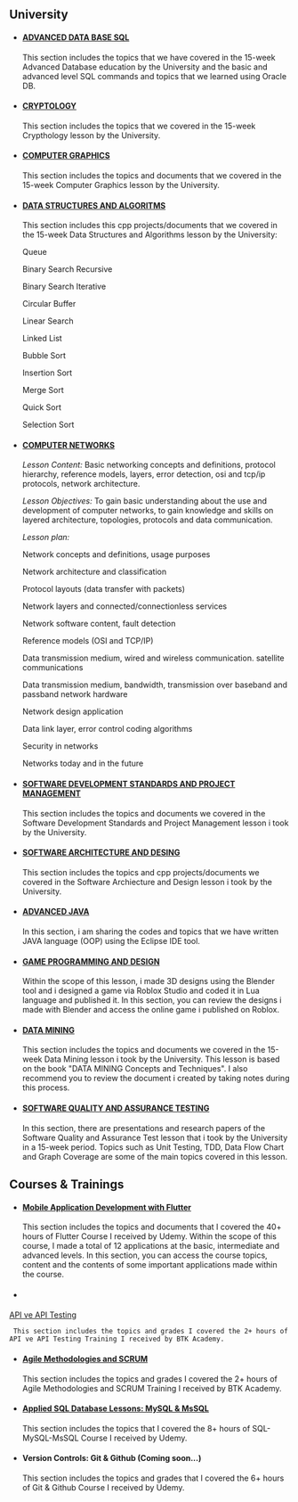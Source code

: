 ## University

* #### <a href="https://github.com/omermustekiin/University_and_Courses/tree/main/Advanced_Data_Base_SQL"> ADVANCED DATA BASE SQL </a>

     This section includes the topics that we have covered in the 15-week Advanced Database education by the University and the basic and advanced level SQL commands and topics that we learned using Oracle DB.


* #### <a href="https://github.com/omermustekiin/University_and_Courses/tree/main/Cryptology"> CRYPTOLOGY </a>

     This section includes the topics that we covered in the 15-week Crypthology lesson by the University.


* #### <a href="https://github.com/omermustekiin/University_and_Courses/tree/main/Computer_Graphics"> COMPUTER GRAPHICS </a>

     This section includes the topics and documents that we covered in the 15-week Computer Graphics lesson by the University.
     
     
* #### <a href="https://github.com/omermustekiin/University_and_Courses/tree/main/Data Structures and Algorithms"> DATA STRUCTURES AND ALGORITMS </a>

     This section includes this cpp projects/documents that we covered in the 15-week Data Structures and Algorithms lesson by the University:
     
     Queue
     
     Binary Search Recursive
     
     Binary Search Iterative
     
     Circular Buffer
     
     Linear Search
     
     Linked List
         
     Bubble Sort
     
     Insertion Sort
     
     Merge Sort
     
     Quick Sort
     
     Selection Sort
     
 

* #### <a href="https://github.com/omermustekiin/University_and_Courses/tree/main/Computer_Networks">  COMPUTER NETWORKS </a>

     *Lesson Content:* Basic networking concepts and definitions, protocol hierarchy, reference models, layers, error detection, osi and tcp/ip protocols, network architecture.
  
     *Lesson Objectives:* To gain basic understanding about the use and development of computer networks, to gain knowledge and skills on layered architecture, topologies, protocols and data communication.
  
     *Lesson plan:*
     
     Network concepts and definitions, usage purposes
     
     Network architecture and classification
     
     Protocol layouts (data transfer with packets)
     
     Network layers and connected/connectionless services
     
     Network software content, fault detection
     
     Reference models (OSI and TCP/IP)
     
     Data transmission medium, wired and wireless communication. satellite communications
     
     Data transmission medium, bandwidth, transmission over baseband and passband network hardware
     
     Network design application
     
     Data link layer, error control coding algorithms
     
     Security in networks
     
     Networks today and in the future
     

 
* #### <a href="https://github.com/omermustekiin/University_and_Courses/tree/main/Software_Development_Standards_and_Project_Management"> SOFTWARE DEVELOPMENT STANDARDS AND PROJECT MANAGEMENT  </a>

     This section includes the topics and documents we covered in the Software Development Standards and Project Management lesson i took by the University.


* #### <a href="https://github.com/omermustekiin/University_and_Courses/tree/main/Software_Architechture_and_Design">  SOFTWARE ARCHITECTURE AND DESING </a>

     This section includes the topics and cpp projects/documents we covered in the Software Archiecture and Design lesson i took by the University.


* #### <a href="https://github.com/omermustekiin/University_and_Courses/tree/main/AdvancedJava"> ADVANCED JAVA </a>

     In this section, i am sharing the codes and topics that we have written JAVA language (OOP) using the Eclipse IDE tool.


* #### <a href="https://github.com/omermustekiin/University_and_Courses/tree/main/Game_Programming_and_Design"> GAME PROGRAMMING AND DESIGN  </a>

     Within the scope of this lesson, i made 3D designs using the Blender tool and i designed a game via Roblox Studio and coded it in Lua language and published it. In this section, you can review the designs i made with Blender and access the online game i published on Roblox.


* #### <a href="https://github.com/omermustekiin/University_and_Courses/tree/main/Data_Mining"> DATA MINING </a>

     This section includes the topics and documents we covered in the 15-week Data Mining lesson i took by the University.
     This lesson is based on the book "DATA MINING Concepts and Techniques".
     I also recommend you to review the document i created by taking notes during this process.


* #### <a href="https://github.com/omermustekiin/University_and_Courses/tree/main/Software_Quality_and_Assurance_Testing"> SOFTWARE QUALITY AND ASSURANCE TESTING </a>

     In this section, there are presentations and research papers of the Software Quality and Assurance Test lesson that i took by the University in a 15-week period. Topics such as Unit Testing, TDD, Data Flow Chart and Graph Coverage are some of the main topics covered in this lesson.


## Courses & Trainings 

* #### <a href="https://github.com/omermustekiin/University_and_Courses/tree/main/Mobile%20Apllication%20Development%20with%20Flutter"> Mobile Application Development with Flutter </a> 
     This section includes the topics and documents that I covered the 40+ hours of Flutter Course I received by Udemy. Within the scope of this course, I made a total of 12 applications at the basic, intermediate and advanced levels. In this section, you can access the course topics, content and the contents of some important applications made within the course.


* #### 
<a href="https://github.com/omermustekiin/University_and_Courses/blob/main/API%20ve%20API%20Testing%20Training.pdf"> API ve API Testing </a>

     This section includes the topics and grades I covered the 2+ hours of API ve API Testing Training I received by BTK Academy.


* #### <a href="https://github.com/omermustekiin/University_and_Courses/blob/main/Agile%20Methodologies%20and%20SCRUM%20Training.pdf">  Agile Methodologies and SCRUM </a>
     This section includes the topics and grades I covered the 2+ hours of Agile Methodologies and SCRUM Training I received by BTK Academy.
     
     
* #### <a href="https://github.com/omermustekiin/University_and_Courses/blob/main/SQL-MySQL-MsSQL%20Course.pdf">  Applied SQL Database Lessons: MySQL & MsSQL </a>
     This section includes the topics that I covered the 8+ hours of SQL-MySQL-MsSQL Course I received by Udemy.
     
     
* #### Version Controls: Git & Github (Coming soon...)
     This section includes the topics and grades that I covered the 6+ hours of Git & Github Course I received by Udemy.
    
    
    
    
    
    
    
    
    
    
    
    
    
    
    
    
    
